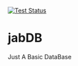[![Test Status](https://github.com/jollycola/jabDB/workflows/Node+CI/badge.svg)](https://github.com/jollycola/jabDB/actions)

# jabDB

Just A Basic DataBase
